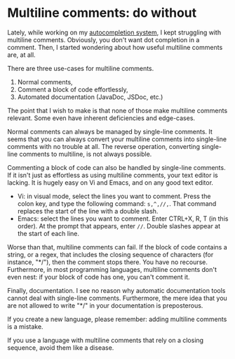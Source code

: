 # Multiline comments: do without

Lately, while working on my [autocompletion system](https://github.com/espadrine/aulx), I kept struggling with multiline comments.
Obviously, you don't want dot completion in a comment.
Then, I started wondering about how useful multiline comments are, at all.

There are three use-cases for multiline comments.

1. Normal comments,
2. Comment a block of code effortlessly,
3. Automated documentation (JavaDoc, JSDoc, etc.)

The point that I wish to make is that none of those make multiline comments relevant. Some even have inherent deficiencies and edge-cases.

Normal comments can always be managed by single-line comments.
It seems that you can always convert your multiline comments into single-line comments with no trouble at all. The reverse operation, converting single-line comments to multiline, is not always possible.

Commenting a block of code can also be handled by single-line comments. If it isn't just as effortless as using multiline comments, your text editor is lacking. It is hugely easy on Vi and Emacs, and on any good text editor.

- Vi: in visual mode, select the lines you want to comment. Press the colon key, and type the following command: `s,^,//,`. That command replaces the start of the line with a double slash.
- Emacs: select the lines you want to comment. Enter CTRL+X, R, T (in this order). At the prompt that appears, enter `//`. Double slashes appear at the start of each line.

Worse than that, multiline comments can fail. If the block of code contains a string, or a regex, that includes the closing sequence of characters (for instance, "*/"), then the comment stops there. You have no recourse. Furthermore, in most programming languages, multiline comments don't even nest: if your block of code has one, you can't comment it.

Finally, documentation. I see no reason why automatic documentation tools cannot deal with single-line comments. Furthermore, the mere idea that you are not allowed to write "*/" in your documentation is preposterous.

If you create a new language, please remember: adding multiline comments is a mistake.

If you use a language with multiline comments that rely on a closing sequence, avoid them like a disease.
